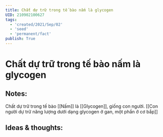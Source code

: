 ```yaml
---
title: Chất dự trữ trong tế bào nấm là glycogen
UID: 210902100627
tags:
  - 'created/2021/Sep/02'
  - 'seed'
  - 'permanent/fact'
publish: True
---
```

# Chất dự trữ trong tế bào nấm là glycogen

## Notes:
Chất dự trữ trong tế bào [[Nấm]] là [[Glycogen]], giống con người.
[[Con người dự trữ năng lượng dưới dạng glycogen ở gan, một phần ở cơ bắp]]

## Ideas & thoughts:
